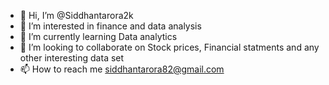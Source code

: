 - 👋 Hi, I’m @Siddhantarora2k
- 👀 I’m interested in finance and data analysis
- 🌱 I’m currently learning Data analytics
- 💞️ I’m looking to collaborate on Stock prices, Financial statments and any other interesting data set
- 📫 How to reach me siddhantarora82@gmail.com

<!---
Siddhantarora2k/Siddhantarora2k is a ✨ special ✨ repository because its `README.md` (this file) appears on your GitHub profile.
You can click the Preview link to take a look at your changes.
--->
